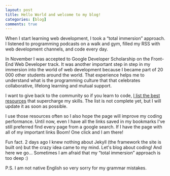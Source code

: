 ```yaml
---
layout: post
title: Hello World and welcome to my blog!
categories: [blog]
comments: true
---
```


When I start learning web development, I took a “total immersion” approach. I listened to programming podcasts on a walk and gym, filled my RSS with web development channels, and code every day.

In November I was accepted to Google Developer Scholarship on the Front-End Web Developer track. It was another important step in step in my immersion into the world of web development because I became part of 20 000 other students around the world. That experience helps me to understand what is the programming culture that that celebrates collaborative, lifelong learning and mutual support.

I want to give back to the community so if you learn to code, [I list the best resources](/resources/) that supercharge my skills. The list is not complete yet, but I will update it as soon as possible.
<!--more-->
I use those resources often so I also hope the page will improve my coding performance. Until now, even I have all the links saved in my bookmarks I've still preferred find every page from a google search. If I have the page with all of my important links Boom! One click and I am there!

Fun fact. 2 days ago I knew nothing about Jekyll (the framework the site is built on) but the crazy idea came to my mind. Let's blog about coding! And here we go... Sometimes I am afraid that my “total immersion” approach is too deep :)

P.S. I am not native English so very sorry for my grammar mistakes.